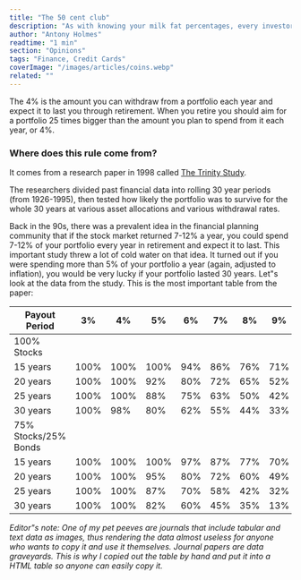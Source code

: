 ```yaml
---
title: "The 50 cent club"
description: "As with knowing your milk fat percentages, every investor should know about the 4% rule."
author: "Antony Holmes"
readtime: "1 min"
section: "Opinions"
tags: "Finance, Credit Cards"
coverImage: "/images/articles/coins.webp"
related: ""
---
```


The 4% is the amount you can withdraw from a portfolio each year and expect it to last you through retirement. When you retire you should aim for a portfolio 25 times bigger than the amount you plan to spend from it each year, or 4%.

### Where does this rule come from?

It comes from a research paper in 1998 called [The Trinity Study](https://www.aaii.com/files/pdf/6794_retirement-savings-choosing-a-withdrawal-rate-that-is-sustainable.pdf).

The researchers divided past financial data into rolling 30 year periods (from 1926-1995), then tested how likely the portfolio was to survive for the whole 30 years at various asset allocations and various withdrawal rates.

Back in the 90s, there was a prevalent idea in the financial planning community that if the stock market returned 7-12% a year, you could spend 7-12% of your portfolio every year in retirement and expect it to last. This important study threw a lot of cold water on that idea. It turned out if you were spending more than 5% of your portfolio a year (again, adjusted to inflation), you would be very lucky if your portfolio lasted 30 years. Let"s look at the data from the study. This is the most important table from the paper:

<table class="w-full text-center">
<thead>
<tr>
    <th>Payout Period</th>
    <th>3%</th>
    <th>4%</th>
    <th>5%</th>
    <th>6%</th>
    <th>7%</th>
    <th>8%</th>
    <th>9%</th>
    <th>10%</th>
    <th>11%</th>
    <th>12%</th>
</thead>
<tbody>
<tr>
    <td class="font-semibold">100% Stocks</td>
</tr>
<tr>
    <td>15 years</td>
    <td>100%</td>
    <td>100%</td>
    <td>100%</td>
    <td>94%</td>
    <td>86%</td>
    <td>76%</td>
    <td>71%</td>
    <td>64%</td>
    <td>51%</td>
    <td>46%</td>
</tr>
<tr>
    <td>20 years</td>
    <td>100%</td>
    <td>100%</td>
    <td>92%</td>
    <td>80%</td>
    <td>72%</td>
    <td>65%</td>
    <td>52%</td>
    <td>45%</td>
    <td>38%</td>
    <td>25%</td>
</tr>
<tr>
    <td>25 years</td>
    <td>100%</td>
    <td>100%</td>
    <td>88%</td>
    <td>75%</td>
    <td>63%</td>
    <td>50%</td>
    <td>42%</td>
    <td>33%</td>
    <td>27%</td>
    <td>17%</td>
</tr>
<tr class="border border-red-500">
    <td>30 years</td>
    <td class="text-red-500">100%</td>
    <td class="text-red-500">98%</td>
    <td>80%</td>
    <td>62%</td>
    <td>55%</td>
    <td>44%</td>
    <td>33%</td>
    <td>27%</td>
    <td>15%</td>
    <td>5%</td>
</tr>

<tr>
    <td class="font-semibold">75% Stocks/25% Bonds</td>
</tr>
<tr>
    <td>15 years</td>
    <td>100%</td>
    <td>100%</td>
    <td>100%</td>
    <td>97%</td>
    <td>87%</td>
    <td>77%</td>
    <td>70%</td>
    <td>56%</td>
    <td>47%</td>
    <td>30%</td>
</tr>
<tr>
    <td>20 years</td>
    <td>100%</td>
    <td>100%</td>
    <td>95%</td>
    <td>80%</td>
    <td>72%</td>
    <td>60%</td>
    <td>49%</td>
    <td>31%</td>
    <td>25%</td>
    <td>11%</td>
</tr>
<tr>
    <td>25 years</td>
    <td>100%</td>
    <td>100%</td>
    <td>87%</td>
    <td>70%</td>
    <td>58%</td>
    <td>42%</td>
    <td>32%</td>
    <td>20%</td>
    <td>10%</td>
    <td>3%</td>
</tr>
<tr>
    <td>30 years</td>
    <td>100%</td>
    <td>100%</td>
    <td>82%</td>
    <td>60%</td>
    <td>45%</td>
    <td>35%</td>
    <td>13%</td>
    <td>5%</td>
    <td>0%</td>
    <td>0%</td>
</tr>
</tbody>
</table>

_Editor"s note: One of my pet peeves are journals that include tabular and text data as images, thus rendering the data almost useless for anyone who wants to copy it and use it themselves. Journal papers are data graveyards. This is why I copied out the table by hand and put it into a HTML table so anyone can easily copy it._
